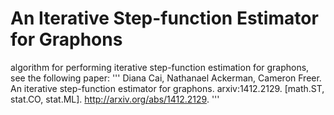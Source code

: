 # An Iterative Step-function Estimator for Graphons
algorithm for performing iterative step-function estimation for graphons, see
the following paper:
'''
Diana Cai, Nathanael Ackerman, Cameron Freer. An iterative step-function
estimator for graphons. arxiv:1412.2129. [math.ST, stat.CO, stat.ML].
http://arxiv.org/abs/1412.2129.
'''
